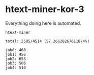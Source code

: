 # htext-miner-kor-3

Everything doing here is automated.

```
htext-miner

total: 2585/4514 (57.26628267611874%)

job0: 460
job1: 456
job2: 653
job3: 506
job4: 510
```